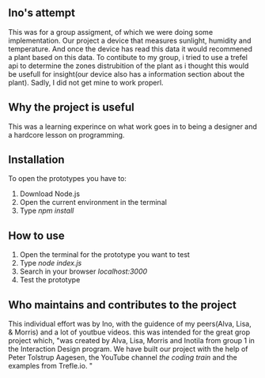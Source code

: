 ## Ino's attempt
This was for a group assigment, of which we were doing some implementation. Our project a device that measures sunlight, humidity and temperature. And once the device has read this data it would recommened a plant based on this data. To contibute to my group, i tried to use a trefel api to determine the zones distrubition of the plant as i thought this would be usefull for insight(our device also has a information section about the plant). Sadly, I did not get mine to work properl.

## Why the project is useful 
This was a learning experince on what work goes in to being a designer and a hardcore lesson on programming.

## Installation 
To open the prototypes you have to:
1. Download Node.js
2. Open the current environment in the terminal
3. Type _npm install_

## How to use
1. Open the terminal for the prototype you want to test
2. Type _node index.js_
3. Search in your browser _localhost:3000_ 
4. Test the prototype

## Who maintains and contributes to the project
This individual effort was by Ino, with  the guidence of my peers(Alva, Lisa, & Morris) and a lot of youtbue videos. this was intended for the great grop project which, "was created by Alva, Lisa, Morris and Inotila from group 1 in the Interaction Design program. 
We have built our project with the help of Peter Tolstrup Aagesen, the YouTube channel _the coding train_ and the examples from Trefle.io. "